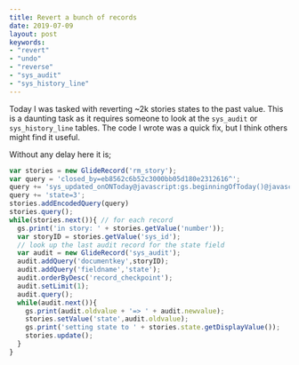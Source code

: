 ```yaml
---
title: Revert a bunch of records
date: 2019-07-09
layout: post
keywords:
- "revert"
- "undo"
- "reverse"
- "sys_audit"
- "sys_history_line"
---
```


Today I was tasked with reverting ~2k stories states to the past value.  This is a daunting task as it requires someone to look at the `sys_audit` or `sys_history_line` tables.  The code I wrote was a quick fix, but I think others might find it useful.
<!--more-->

Without any delay here it is;

```js
var stories = new GlideRecord('rm_story');
var query = 'closed_by=eb8562c6b52c3000bb05d180e2312616^';
query += 'sys_updated_onONToday@javascript:gs.beginningOfToday()@javascript:gs.endOfToday()^';
query += 'state=3';
stories.addEncodedQuery(query)
stories.query();
while(stories.next()){ // for each record
  gs.print('in story: ' + stories.getValue('number'));
  var storyID = stories.getValue('sys_id');
  // look up the last audit record for the state field
  var audit = new GlideRecord('sys_audit');
  audit.addQuery('documentkey',storyID);
  audit.addQuery('fieldname','state');
  audit.orderByDesc('record_checkpoint');
  audit.setLimit(1);
  audit.query();
  while(audit.next()){
    gs.print(audit.oldvalue + '=> ' + audit.newvalue);
    stories.setValue('state',audit.oldvalue);
    gs.print('setting state to ' + stories.state.getDisplayValue());
    stories.update();
  }
}
```
